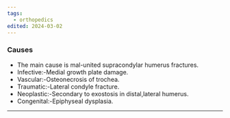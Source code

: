 ```yaml
---
tags:
  - orthopedics
edited: 2024-03-02
---
```

### Causes
- The main cause is mal-united supracondylar humerus fractures.
- Infective:-Medial growth plate damage.
- Vascular:-Osteonecrosis of trochea.
- Traumatic:-Lateral condyle fracture.
- Neoplastic:-Secondary to exostosis in distal,lateral humerus.
- Congenital:-Epiphyseal dysplasia.
---
